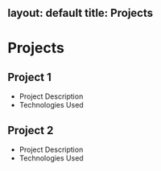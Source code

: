 layout: default
title: Projects
---

# Projects

## Project 1
- Project Description
- Technologies Used

## Project 2
- Project Description
- Technologies Used
